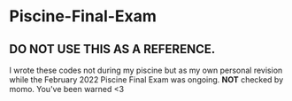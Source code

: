 # Piscine-Final-Exam

## DO NOT USE THIS AS A REFERENCE.
I wrote these codes not during my piscine but as my own personal revision while the February 2022 Piscine Final Exam was ongoing.
**NOT** checked by momo.
You've been warned <3